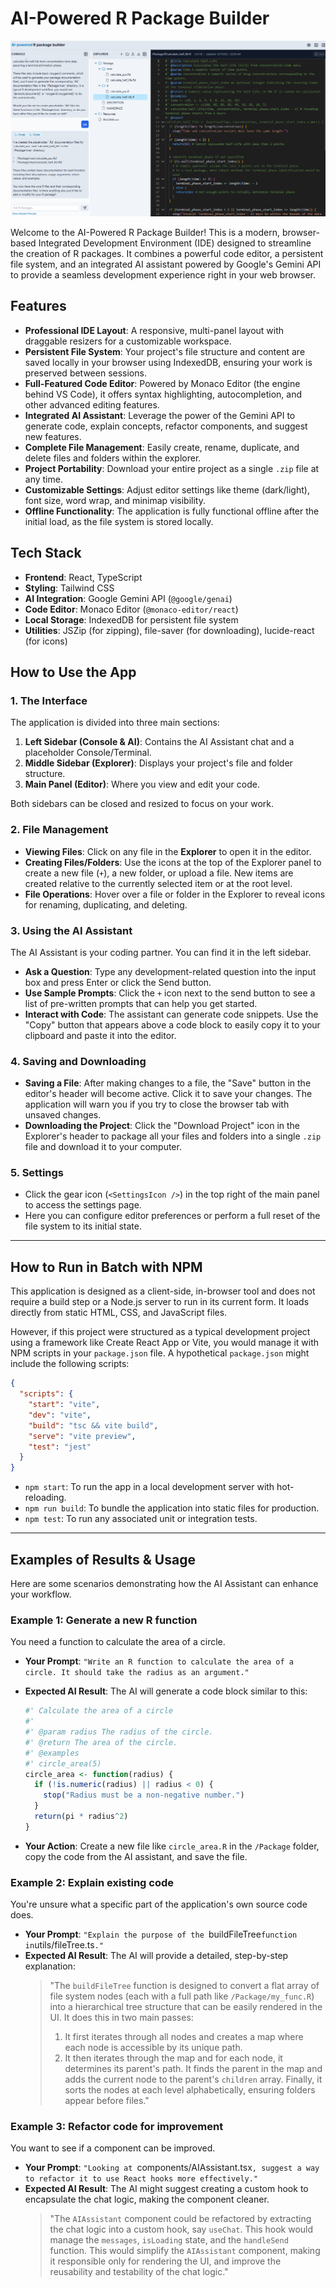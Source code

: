 # AI-Powered R Package Builder

![](samplecover.png)

Welcome to the AI-Powered R Package Builder! This is a modern, browser-based Integrated Development Environment (IDE) designed to streamline the creation of R packages. It combines a powerful code editor, a persistent file system, and an integrated AI assistant powered by Google's Gemini API to provide a seamless development experience right in your web browser.

## Features

-   **Professional IDE Layout**: A responsive, multi-panel layout with draggable resizers for a customizable workspace.
-   **Persistent File System**: Your project's file structure and content are saved locally in your browser using IndexedDB, ensuring your work is preserved between sessions.
-   **Full-Featured Code Editor**: Powered by Monaco Editor (the engine behind VS Code), it offers syntax highlighting, autocompletion, and other advanced editing features.
-   **Integrated AI Assistant**: Leverage the power of the Gemini API to generate code, explain concepts, refactor components, and suggest new features.
-   **Complete File Management**: Easily create, rename, duplicate, and delete files and folders within the explorer.
-   **Project Portability**: Download your entire project as a single `.zip` file at any time.
-   **Customizable Settings**: Adjust editor settings like theme (dark/light), font size, word wrap, and minimap visibility.
-   **Offline Functionality**: The application is fully functional offline after the initial load, as the file system is stored locally.

## Tech Stack

-   **Frontend**: React, TypeScript
-   **Styling**: Tailwind CSS
-   **AI Integration**: Google Gemini API (`@google/genai`)
-   **Code Editor**: Monaco Editor (`@monaco-editor/react`)
-   **Local Storage**: IndexedDB for persistent file system
-   **Utilities**: JSZip (for zipping), file-saver (for downloading), lucide-react (for icons)

## How to Use the App

### 1. The Interface

The application is divided into three main sections:

1.  **Left Sidebar (Console & AI)**: Contains the AI Assistant chat and a placeholder Console/Terminal.
2.  **Middle Sidebar (Explorer)**: Displays your project's file and folder structure.
3.  **Main Panel (Editor)**: Where you view and edit your code.

Both sidebars can be closed and resized to focus on your work.

### 2. File Management

-   **Viewing Files**: Click on any file in the **Explorer** to open it in the editor.
-   **Creating Files/Folders**: Use the icons at the top of the Explorer panel to create a new file (`+`), a new folder, or upload a file. New items are created relative to the currently selected item or at the root level.
-   **File Operations**: Hover over a file or folder in the Explorer to reveal icons for renaming, duplicating, and deleting.

### 3. Using the AI Assistant

The AI Assistant is your coding partner. You can find it in the left sidebar.

-   **Ask a Question**: Type any development-related question into the input box and press Enter or click the Send button.
-   **Use Sample Prompts**: Click the `+` icon next to the send button to see a list of pre-written prompts that can help you get started.
-   **Interact with Code**: The assistant can generate code snippets. Use the "Copy" button that appears above a code block to easily copy it to your clipboard and paste it into the editor.

### 4. Saving and Downloading

-   **Saving a File**: After making changes to a file, the "Save" button in the editor's header will become active. Click it to save your changes. The application will warn you if you try to close the browser tab with unsaved changes.
-   **Downloading the Project**: Click the "Download Project" icon in the Explorer's header to package all your files and folders into a single `.zip` file and download it to your computer.

### 5. Settings

-   Click the gear icon (`<SettingsIcon />`) in the top right of the main panel to access the settings page.
-   Here you can configure editor preferences or perform a full reset of the file system to its initial state.

---

## How to Run in Batch with NPM

This application is designed as a client-side, in-browser tool and does not require a build step or a Node.js server to run in its current form. It loads directly from static HTML, CSS, and JavaScript files.

However, if this project were structured as a typical development project using a framework like Create React App or Vite, you would manage it with NPM scripts in your `package.json` file. A hypothetical `package.json` might include the following scripts:

```json
{
  "scripts": {
    "start": "vite",
    "dev": "vite",
    "build": "tsc && vite build",
    "serve": "vite preview",
    "test": "jest"
  }
}
```

-   `npm start`: To run the app in a local development server with hot-reloading.
-   `npm run build`: To bundle the application into static files for production.
-   `npm test`: To run any associated unit or integration tests.

---

## Examples of Results & Usage

Here are some scenarios demonstrating how the AI Assistant can enhance your workflow.

### Example 1: Generate a new R function

You need a function to calculate the area of a circle.

-   **Your Prompt**: `"Write an R function to calculate the area of a circle. It should take the radius as an argument."`
-   **Expected AI Result**: The AI will generate a code block similar to this:

    ```r
    #' Calculate the area of a circle
    #'
    #' @param radius The radius of the circle.
    #' @return The area of the circle.
    #' @examples
    #' circle_area(5)
    circle_area <- function(radius) {
      if (!is.numeric(radius) || radius < 0) {
        stop("Radius must be a non-negative number.")
      }
      return(pi * radius^2)
    }
    ```
-   **Your Action**: Create a new file like `circle_area.R` in the `/Package` folder, copy the code from the AI assistant, and save the file.

### Example 2: Explain existing code

You're unsure what a specific part of the application's own source code does.

-   **Your Prompt**: `"Explain the purpose of the `buildFileTree` function in `utils/fileTree.ts`."`
-   **Expected AI Result**: The AI will provide a detailed, step-by-step explanation:
    > "The `buildFileTree` function is designed to convert a flat array of file system nodes (each with a full path like `/Package/my_func.R`) into a hierarchical tree structure that can be easily rendered in the UI. It does this in two main passes:
    > 1.  It first iterates through all nodes and creates a map where each node is accessible by its unique path.
    > 2.  It then iterates through the map and for each node, it determines its parent's path. It finds the parent in the map and adds the current node to the parent's `children` array.
    > Finally, it sorts the nodes at each level alphabetically, ensuring folders appear before files."

### Example 3: Refactor code for improvement

You want to see if a component can be improved.

-   **Your Prompt**: `"Looking at `components/AIAssistant.tsx`, suggest a way to refactor it to use React hooks more effectively."`
-   **Expected AI Result**: The AI might suggest creating a custom hook to encapsulate the chat logic, making the component cleaner.
    > "The `AIAssistant` component could be refactored by extracting the chat logic into a custom hook, say `useChat`. This hook would manage the `messages`, `isLoading` state, and the `handleSend` function. This would simplify the `AIAssistant` component, making it responsible only for rendering the UI, and improve the reusability and testability of the chat logic."
